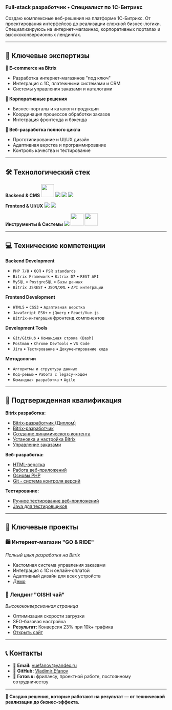 ### Full-stack разработчик • Специалист по 1С-Битрикс

Создаю комплексные веб-решения на платформе 1С-Битрикс. От проектирования интерфейсов до реализации сложной бизнес-логики. Специализируюсь на интернет-магазинах, корпоративных порталах и высококонверсионных лендингах.

---

## 🚀 Ключевые экспертизы

**🛒 E-commerce на Bitrix**
- Разработка интернет-магазинов "под ключ"
- Интеграция с 1С, платежными системами и CRM
- Системы управления заказами и каталогами

**🏢 Корпоративные решения**
- Бизнес-порталы и каталоги продукции
- Координация процессов обработки заказов
- Интеграция фронтенда и бэкенда

**🎯 Веб-разработка полного цикла**
- Прототипирование и UI/UX дизайн
- Адаптивная верстка и программирование
- Контроль качества и тестирование

---

## 🛠️ Технологический стек

**Backend & CMS**
<img src="https://www.ph4.ru/DL/LOGO_ICON/_/_1c_betrix.gif" width="40" height="40" />
<img src="https://skillicons.dev/icons?i=php,mysql,postgresql" />
<img src="https://skillicons.dev/icons?i=wordpress" />
<img src="https://skillicons.dev/icons?i=postman" />

**Frontend & UI/UX**
<img src="https://skillicons.dev/icons?i=html,css,js,jquery,figma,ps" />
<img src="https://skillicons.dev/icons?i=react,vue" />

**Инструменты & Системы**
<img src="https://skillicons.dev/icons?i=git,github,vscode,bash" />
<img src="https://cdn.simpleicons.org/jira/0052CC" width="40" height="40" />
<img src="https://cdn.simpleicons.org/googlechrome/4285F4" width="40" height="40" />

---

## 💻 Технические компетенции

**Backend Development**
- `PHP 7/8` • `ООП` • `PSR standards`
- `Bitrix Framework` • `Bitrix D7` • `REST API`
- `MySQL` • `PostgreSQL` • `Базы данных`
- `Bitrix JSREST` • `JSON/XML` • `API интеграции`

**Frontend Development**  
- `HTML5` • `CSS3` • `Адаптивная верстка`
- `JavaScript ES6+` • `jQuery` • `React/Vue.js`
- `Bitrix-интеграция` фронтенд компонентов

**Development Tools**
- `Git/GitHub` • `Командная строка (Bash)`
- `Postman` • `Chrome DevTools` • `VS Code`
- `Jira` • `Тестирование` • `Документирование кода`

**Методологии**
- `Алгоритмы и структуры данных`
- `Код-ревью` • `Работа с legacy-кодом`
- `Командная разработка` • `Agile`

---

## 📜 Подтвержденная квалификация

**Bitrix разработка:**
- [Bitrix-разработчик (Диплом)](./certificates/bitrix-developer-diploma.pdf)
- [Bitrix-разработчик](./certificates/bitrix-developer.pdf)
- [Создание динамического контента](./certificates/bitrix-dynamic-content.pdf)
- [Установка и настройка Bitrix](./certificates/bitrix-installation.pdf)
- [Управление заказами](./certificates/bitrix-order-system.pdf)

**Веб-разработка:**
- [HTML-верстка](./certificates/html-layout.pdf)
- [Работа веб-приложений](./certificates/web-applications-work.pdf)
- [Основы PHP](./certificates/PHP.pdf)
- [Git - система контроля версий](./certificates/git-version-control.pdf)

**Тестирование:**
- [Ручное тестирование веб-приложений](./certificates/manual-testing.pdf)
- [Java для тестировщиков](./certificates/java-testing.pdf)

---

## 💼 Ключевые проекты

### 🛍️ Интернет-магазин "GO & RIDE"
*Полный цикл разработки на Bitrix*
- Кастомная система управления заказами
- Интеграция с 1С и онлайн-оплатой
- Адаптивный дизайн для всех устройств
- [Демо](https://u179268.test-handyhost.ru/)

### 🎯 Лендинг "OISHI чай"
*Высококонверсионная страница*
- Оптимизация скорости загрузки
- SEO-базовая настройка
- **Результат:** Конверсия 23% при 10k+ трафика
- [Открыть сайт](https://opt.oishigroup.ru/)

---

## 📞 Контакты

- 📧 **Email:** vuefanov@yandex.ru
- 🔗 **GitHub:** [Vladimir Efanov](https://github.com/VladimirEfanov)
- 💼 **Готов к:** фрилансу, проектной работе, постоянному сотрудничеству

---

**🎯 Создаю решения, которые работают на результат — от технической реализации до бизнес-эффекта.**
